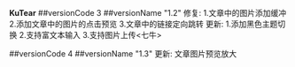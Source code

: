 **KuTear**
##versionCode 3
##versionName "1.2"
修复:
1.文章中的图片添加缓冲
2.添加文章中的图片的点击预览
3.文章中的链接定向跳转
更新:
1.添加黑色主题切换
2.支持富文本输入<MarkDown>
3.支持图片上传<七牛>

##versionCode 4
##versionName "1.3"
更新:
文章图片预览放大
